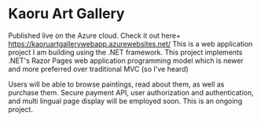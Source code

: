 # Kaoru Art Gallery
Published live on the Azure cloud. Check it out here+ https://kaoruartgallerywebapp.azurewebsites.net/
This is a web application project I am building using the .NET framework.
This project implements .NET's Razor Pages web application programming model which is newer and more preferred over traditional MVC (so I've heard)

Users will be able to browse paintings, read about them, as well as purchase them. Secure payment API, user authorization and authentication, and multi lingual page display will be employed soon. This is an ongoing project.
